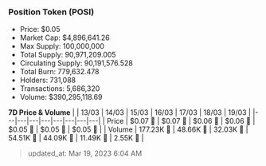 
  ### Position Token (POSI)
  - Price: $0.05
  - Market Cap: $4,896,641.26
  - Max Supply: 100,000,000
  - Total Supply: 90,971,209.005
  - Circulating Supply: 90,191,576.528
  - Total Burn: 779,632.478
  - Holders: 731,088
  - Transactions: 5,686,320
  - Volume: $390,295,118.69

  **7D Price & Volume**
  | | 13&#x2F;03 | 14&#x2F;03 | 15&#x2F;03 | 16&#x2F;03 | 17&#x2F;03 | 18&#x2F;03 | 19&#x2F;03 |
  |---|---|---|---|---|---|---|---|
  | Price | $0.07 🔻 | $0.07 🚀 | $0.06 🔻 | $0.06 🔻 | $0.05 🔻 | $0.05 🚀 | $0.05 🔻 |
  | Volume | 177.23K 🚀 | 48.66K 🔻 | 32.03K 🔻 | 54.51K 🚀 | 44.09K 🔻 | 11.49K 🔻 | 2.55K 🔻 |

  > updated_at: Mar 19, 2023 6:04 AM

